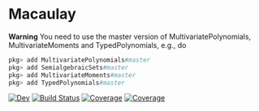 # Macaulay

**Warning** You need to use the master version of MultivariatePolynomials, MultivariateMoments and TypedPolynomials, e.g., do
```julia
pkg> add MultivariatePolynomials#master
pkg> add SemialgebraicSets#master
pkg> add MultivariateMoments#master
pkg> add TypedPolynomials#master
```

[![Dev](https://img.shields.io/badge/docs-dev-blue.svg)](https://blegat.gitlab.io/Macaulay.jl/dev)
[![Build Status](https://gitlab.esat.kuleuven.be/benoit.legat/Macaulay.jl/badges/main/pipeline.svg)](https://gitlab.com/blegat/Macaulay.jl/pipelines)
[![Coverage](https://gitlab.esat.kuleuven.be/benoit.legat/Macaulay.jl/badges/main/coverage.svg)](https://gitlab.com/blegat/Macaulay.jl/commits/main)
[![Coverage](https://codecov.io/gh/blegat/Macaulay.jl/branch/main/graph/badge.svg)](https://codecov.io/gh/blegat/Macaulay.jl)
